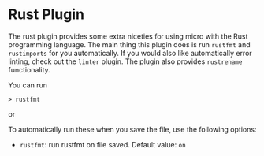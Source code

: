 # Rust Plugin

The rust plugin provides some extra niceties for using micro with
the Rust programming language. The main thing this plugin does is
run `rustfmt` and `rustimports` for you automatically. If you would also
like automatically error linting, check out the `linter` plugin.
The plugin also provides `rustrename` functionality.

You can run

```
> rustfmt
```

or

To automatically run these when you save the file, use the following
options:

* `rustfmt`: run rustfmt on file saved. Default value: `on`

